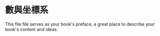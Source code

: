 # 數與坐標系

This file file serves as your book's preface, a great place to describe your book's content and ideas.

